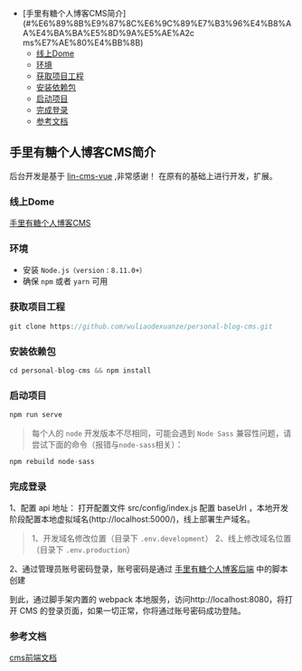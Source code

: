 * [手里有糖个人博客CMS简介](#%E6%89%8B%E9%87%8C%E6%9C%89%E7%B3%96%E4%B8%AA%E4%BA%BA%E5%8D%9A%E5%AE%A2c
ms%E7%AE%80%E4%BB%8B)
  * [线上Dome](#%E7%BA%BF%E4%B8%8Adome)
  * [环境](#%E7%8E%AF%E5%A2%83)
  * [获取项目工程](#%E8%8E%B7%E5%8F%96%E9%A1%B9%E7%9B%AE%E5%B7%A5%E7%A8%8B)
  * [安装依赖包](#%E5%AE%89%E8%A3%85%E4%BE%9D%E8%B5%96%E5%8C%85)
  * [启动项目](#%E5%90%AF%E5%8A%A8%E9%A1%B9%E7%9B%AE)
  * [完成登录](#%E5%AE%8C%E6%88%90%E7%99%BB%E5%BD%95)
  * [参考文档](#%E5%8F%82%E8%80%83%E6%96%87%E6%A1%A3)

## 手里有糖个人博客CMS简介
后台开发是基于 [lin-cms-vue](https://github.com/TaleLin/lin-cms-vue) ,非常感谢！
在原有的基础上进行开发，扩展。

### 线上Dome
[手里有糖个人博客CMS]()

### 环境
- 安装 `Node.js（version：8.11.0+）`
- 确保 `npm` 或者 `yarn` 可用

### 获取项目工程
```javascript
git clone https://github.com/wuliaodexuanze/personal-blog-cms.git
```
### 安装依赖包
```javascript
cd personal-blog-cms && npm install
```
### 启动项目
```javascript
npm run serve
```
> 每个人的 `node` 开发版本不尽相同，可能会遇到 `Node Sass` 兼容性问题，请尝试下面的命令（报错与`node-sass`相关）：

```javascript
npm rebuild node-sass
```
### 完成登录
1、配置 api 地址： 打开配置文件 src/config/index.js 配置 baseUrl ，本地开发阶段配置本地虚拟域名(http://localhost:5000/)，线上部署生产域名。
> 1、开发域名修改位置（目录下 `.env.development`）
> 2、线上修改域名位置（目录下 `.env.production`）

2、通过管理员账号密码登录，账号密码是通过 [手里有糖个人博客后端](https://github.com/wuliaodexuanze/personal-blog-server-koa) 中的脚本创建

到此，通过脚手架内置的 webpack 本地服务，访问http://localhost:8080，将打开 CMS 的登录页面，如果一切正常，你将通过账号密码成功登陆。

### 参考文档
[cms前端文档](http://doc.cms.7yue.pro/lin/start/koa/vue-client.html)
